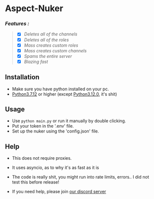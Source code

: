 # Aspect-Nuker

### *Features :*
> - [x] *Deletes all of the channels*
> - [x] *Deletes all of the roles*
> - [x] *Mass creates custom roles*
> - [x] *Mass creates custom channels*
> - [x] *Spams the entire server*
> - [x] *Blazing fast* 

## Installation

- Make sure you have python installed on your pc. 
- [Python3.7.12](https://www.python.org/downloads/release/python-3712/) or higher (except [Python3.12.0](https://www.python.org/downloads/release/python-3120/), it's shit)

## Usage
- Use `python main.py` or run it manually by double clicking.
- Put your token in the '.env' file.
- Set up the nuker using the 'config.json' file.

## Help
- This does not require proxies.
- It uses asyncio, as to why it's as fast as it is
- The code is really shit, you might run into rate limits, errors.. I did not test this before release! 

- If you need help, please join [our discord server](https://discord.gg/4PwxBqnXKu)
